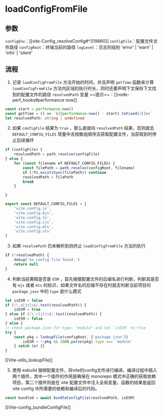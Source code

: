 # loadConfigFromFile

## 参数

`configEnv`：[[vite-Config_resolveConfig#^319860]]
`configFile`：配置文件文件路径
`configRoot`：终端当前的路径
`logLevel`：日志的级别 'error' | 'warn' | 'info' | 'silent'

## 流程

1. 记录 `loadConfigFromFile` 方法开始的时间，并且声明 `getTime` 函数来计算 `loadConfigFromFile` 方法内区域的执行时长，同时还要声明下文保存下文找到的配置文件的路径 `resolvedPath` 变量
==提示==：[[node-perf_hooks#performance now]]
```ts
const start = performance.now()
const getTime = () => `${(performance.now() - start).toFixed(2)}ms`
let resolvedPath: string | undefined
```

2. 如果 `configFile` 结果为 `true` ，那么直接向 `resolvedPath` 结果，否则就去 `DEFAULT_CONFIG_FILES` 常量中去按数组顺序去获取配置文件，当获取到时停止后续循环
```ts
if (configFile) {
	resolvedPath = path.resolve(configFile)
} else {
	for (const filename of DEFAULT_CONFIG_FILES) {
		const filePath = path.resolve(configRoot, filename)
		if (!fs.existsSync(filePath)) continue
		resolvedPath = filePath
		break
	}

}

export const DEFAULT_CONFIG_FILES = [
	'vite.config.js',
	'vite.config.mjs',
	'vite.config.ts',
	'vite.config.cjs',
	'vite.config.mts',
	'vite.config.cts'
]
```

3. 如果 `resolvePath` 仍未解析到则终止 `loadConfigFromFile` 方法的执行
```ts
if (!resolvedPath) {
	debug('no config file found.')
	return null
}
```

4. 判断当前黄精是否是 `ESM` ，首先根据配置文件的后缀名进行判断，判断其是否有 `mjs` 或者 `mts` 的标识，如果文件名的后缀不存在时就去判断当前项目的 `package.josn` 中的 `type` 是什么模式
```ts
let isESM = false
if (/\.m[jt]s$/.test(resolvedPath)) {
	isESM = true
} else if (/\.c[jt]s$/.test(resolvedPath)) {
	isESM = false
} else {
// check package.json for type: "module" and set `isESM` to true
try {
	const pkg = lookupFile(configRoot, ['package.json'])
		isESM = !!pkg && JSON.parse(pkg).type === 'module'
	} catch (e) {}
}
```
[[Vite-utils_lookupFile]]

5. 使用 esbuild 捆绑配置文件，将vite的config文件进行编译，编译过程中插入两个插件，其中一个插件的作用是确保在 monorepo 模式中正确的获取依赖项目，第二个插件则是在 vite 配置文件中注入全局变量，函数的结果是返回 vite config 中所需要的依赖和编译后的代码。
```ts
const bundled = await bundleConfigFile(resolvedPath, isESM)
```
[[Vite-config_bundleConfigFile]]